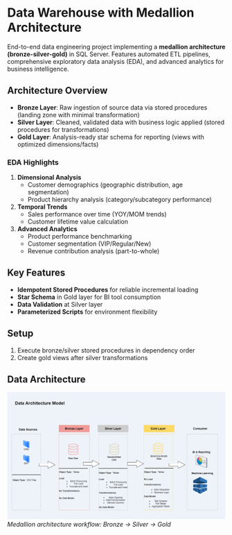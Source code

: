 # Data Warehouse with Medallion Architecture

End-to-end data engineering project implementing a **medallion architecture (bronze-silver-gold)** in SQL Server. Features automated ETL pipelines, comprehensive exploratory data analysis (EDA), and advanced analytics for business intelligence.

## Architecture Overview
- **Bronze Layer**: Raw ingestion of source data via stored procedures (landing zone with minimal transformation)
- **Silver Layer**: Cleaned, validated data with business logic applied (stored procedures for transformations)
- **Gold Layer**: Analysis-ready star schema for reporting (views with optimized dimensions/facts)

### EDA Highlights
1. **Dimensional Analysis**  
   - Customer demographics (geographic distribution, age segmentation)
   - Product hierarchy analysis (category/subcategory performance)
2. **Temporal Trends**  
   - Sales performance over time (YOY/MOM trends)
   - Customer lifetime value calculation
3. **Advanced Analytics**  
   - Product performance benchmarking
   - Customer segmentation (VIP/Regular/New)
   - Revenue contribution analysis (part-to-whole)
     
## Key Features
- **Idempotent Stored Procedures** for reliable incremental loading
- **Star Schema** in Gold layer for BI tool consumption
- **Data Validation** at Silver layer
- **Parameterized Scripts** for environment flexibility

## Setup
1. Execute bronze/silver stored procedures in dependency order
2. Create gold views after silver transformations

## Data Architecture
![Data Architecture](DA.PNG)
*Medallion architecture workflow: Bronze → Silver → Gold*



